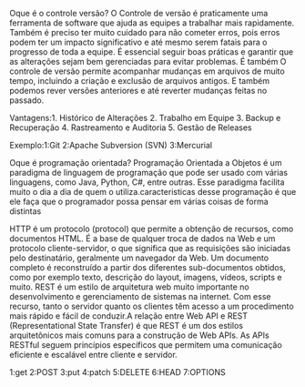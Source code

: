 Oque é o controle versão?
O Controle de versão é praticamente uma ferramenta de software que ajuda as equipes a trabalhar mais rapidamente. Também é preciso ter muito cuidado para não cometer erros, pois erros podem ter um impacto significativo e até mesmo serem fatais para o progresso de toda a equipe. É essencial seguir boas práticas e garantir que as alterações sejam bem gerenciadas para evitar problemas. É também O controle de versão permite acompanhar mudanças em arquivos de muito tempo, incluindo a criação e exclusão de arquivos antigos. E também podemos rever versões anteriores e até reverter mudanças feitas no passado.

Vantagens:1. Histórico de Alterações
2. Trabalho em Equipe
3. Backup e Recuperação
4. Rastreamento e Auditoria
5. Gestão de Releases

Exemplo:1:Git
2:Apache Subversion (SVN)
3:Mercurial

Oque é programação orientada?
Programação Orientada a Objetos é um paradigma de linguagem de programação que pode ser usado com várias linguagens, como Java, Python, C#, entre outras. Esse paradigma facilita muito o dia a dia de quem o utiliza.caracteristicas desse programação é que ele faça que o programador possa pensar em várias coisas de forma distintas

HTTP é um protocolo (protocol) que permite a obtenção de recursos, como documentos HTML. É a base de qualquer troca de dados na Web e um protocolo cliente-servidor, o que significa que as requisições são iniciadas pelo destinatário, geralmente um navegador da Web. Um documento completo é reconstruído a partir dos diferentes sub-documentos obtidos, como por exemplo texto, descrição do layout, imagens, vídeos, scripts e muito.
REST é um estilo de arquitetura web muito importante no desenvolvimento e gerenciamento de sistemas na internet. Com esse recurso, tanto o servidor quanto os clientes têm acesso a um procedimento mais rápido e fácil de conduzir.A relação entre Web API e REST (Representational State Transfer) é que REST é um dos estilos arquitetônicos mais comuns para a construção de Web APIs. As APIs RESTful seguem princípios específicos que permitem uma comunicação eficiente e escalável entre cliente e servidor.

1:get
2:POST
3:put
4:patch
5:DELETE
6:HEAD
7:OPTIONS
